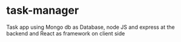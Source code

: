 # task-manager
Task app using Mongo db as Database, node JS and express at the backend and React as framework on client side
